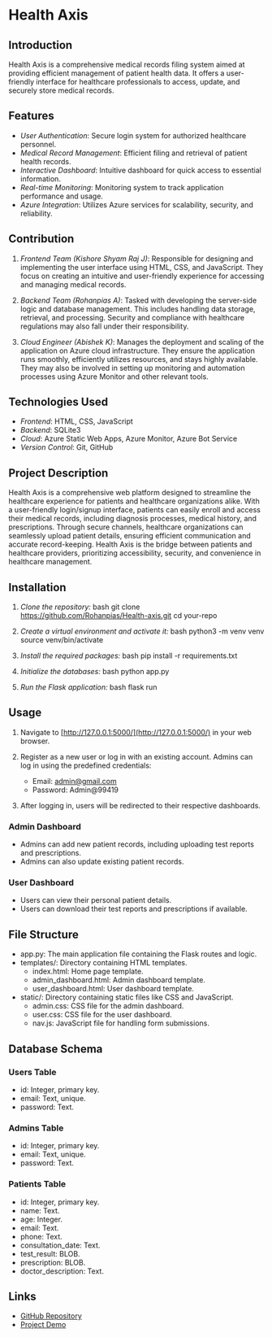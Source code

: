 # Health Axis
## Introduction

Health Axis is a comprehensive medical records filing system aimed at providing efficient management of patient health data. It offers a user-friendly interface for healthcare professionals to access, update, and securely store medical records.

## Features

- *User Authentication*: Secure login system for authorized healthcare personnel.
- *Medical Record Management*: Efficient filing and retrieval of patient health records.
- *Interactive Dashboard*: Intuitive dashboard for quick access to essential information.
- *Real-time Monitoring*: Monitoring system to track application performance and usage.
- *Azure Integration*: Utilizes Azure services for scalability, security, and reliability.

## Contribution

1. *Frontend Team (Kishore Shyam Raj J)*: Responsible for designing and implementing the user interface using HTML, CSS, and JavaScript. They focus on creating an intuitive and user-friendly experience for accessing and managing medical records.

2. *Backend Team (Rohanpias A)*: Tasked with developing the server-side logic and database management. This includes handling data storage, retrieval, and processing. Security and compliance with healthcare regulations may also fall under their responsibility.

3. *Cloud Engineer (Abishek K)*: Manages the deployment and scaling of the application on Azure cloud infrastructure. They ensure the application runs smoothly, efficiently utilizes resources, and stays highly available. They may also be involved in setting up monitoring and automation processes using Azure Monitor and other relevant tools.

## Technologies Used

- *Frontend*: HTML, CSS, JavaScript
- *Backend*: SQLite3
- *Cloud*: Azure Static Web Apps, Azure Monitor, Azure Bot Service
- *Version Control*: Git, GitHub

## Project Description

Health Axis is a comprehensive web platform designed to streamline the healthcare experience for patients and healthcare organizations alike. With a user-friendly login/signup interface, patients can easily enroll and access their medical records, including diagnosis processes, medical history, and prescriptions. Through secure channels, healthcare organizations can seamlessly upload patient details, ensuring efficient communication and accurate record-keeping. Health Axis is the bridge between patients and healthcare providers, prioritizing accessibility, security, and convenience in healthcare management.

## Installation

1. *Clone the repository:*
    bash
    git clone https://github.com/Rohanpias/Health-axis.git
    cd your-repo
    

2. *Create a virtual environment and activate it:*
    bash
    python3 -m venv venv
    source venv/bin/activate
    

3. *Install the required packages:*
    bash
    pip install -r requirements.txt
    

4. *Initialize the databases:*
    bash
    python app.py
    

5. *Run the Flask application:*
    bash
    flask run
    

## Usage

1. Navigate to [http://127.0.0.1:5000/](http://127.0.0.1:5000/) in your web browser.

2. Register as a new user or log in with an existing account. Admins can log in using the predefined credentials:
    - Email: admin@gmail.com
    - Password: Admin@99419

3. After logging in, users will be redirected to their respective dashboards.

### Admin Dashboard

- Admins can add new patient records, including uploading test reports and prescriptions.
- Admins can also update existing patient records.

### User Dashboard

- Users can view their personal patient details.
- Users can download their test reports and prescriptions if available.

## File Structure

- app.py: The main application file containing the Flask routes and logic.
- templates/: Directory containing HTML templates.
    - index.html: Home page template.
    - admin_dashboard.html: Admin dashboard template.
    - user_dashboard.html: User dashboard template.
- static/: Directory containing static files like CSS and JavaScript.
    - admin.css: CSS file for the admin dashboard.
    - user.css: CSS file for the user dashboard.
    - nav.js: JavaScript file for handling form submissions.

## Database Schema

### Users Table
- id: Integer, primary key.
- email: Text, unique.
- password: Text.

### Admins Table
- id: Integer, primary key.
- email: Text, unique.
- password: Text.

### Patients Table
- id: Integer, primary key.
- name: Text.
- age: Integer.
- email: Text.
- phone: Text.
- consultation_date: Text.
- test_result: BLOB.
- prescription: BLOB.
- doctor_description: Text.

## Links

- [GitHub Repository](https://github.com/Rohanpias/Health-axis.git)
- [Project Demo](https://youtu.be/FhxzgVXZRho)
